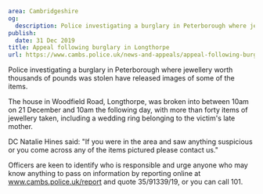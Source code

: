 ```yaml
area: Cambridgeshire
og:
  description: Police investigating a burglary in Peterborough where jewellery worth thousands of pounds was stolen have released images of some of the items.
publish:
  date: 31 Dec 2019
title: Appeal following burglary in Longthorpe
url: https://www.cambs.police.uk/news-and-appeals/appeal-following-burglary-in-longthorpe
```

Police investigating a burglary in Peterborough where jewellery worth thousands of pounds was stolen have released images of some of the items.

The house in Woodfield Road, Longthorpe, was broken into between 10am on 21 December and 10am the following day, with more than forty items of jewellery taken, including a wedding ring belonging to the victim's late mother.

DC Natalie Hines said: "If you were in the area and saw anything suspicious or you come across any of the items pictured please contact us."

Officers are keen to identify who is responsible and urge anyone who may know anything to pass on information by reporting online at www.cambs.police.uk/report and quote 35/91339/19, or you can call 101.
